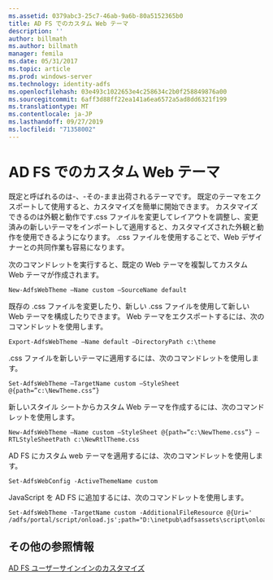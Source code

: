 ```yaml
---
ms.assetid: 0379abc3-25c7-46ab-9a6b-80a5152365b0
title: AD FS でのカスタム Web テーマ
description: ''
author: billmath
ms.author: billmath
manager: femila
ms.date: 05/31/2017
ms.topic: article
ms.prod: windows-server
ms.technology: identity-adfs
ms.openlocfilehash: 03e493c1022653e4c258634c2b0f258849876a00
ms.sourcegitcommit: 6aff3d88ff22ea141a6ea6572a5ad8dd6321f199
ms.translationtype: MT
ms.contentlocale: ja-JP
ms.lasthandoff: 09/27/2019
ms.locfileid: "71358002"
---
```

# <a name="custom-web-themes-in-ad-fs"></a>AD FS でのカスタム Web テーマ 

既定と呼ばれるのは\-、\-その\-まま出荷されるテーマです。 既定のテーマをエクスポートして使用すると、カスタマイズを簡単に開始できます。 カスタマイズできるのは外観と動作です.css ファイルを変更してレイアウトを調整し、変更済みの新しいテーマをインポートして適用すると、カスタマイズされた外観と動作を使用できるようになります。 .css ファイルを使用することで、Web デザイナーとの共同作業も容易になります。  
  
次のコマンドレットを実行すると、既定の Web テーマを複製してカスタム Web テーマが作成されます。  
  
  
`New-AdfsWebTheme –Name custom –SourceName default ` 

  
既存の .css ファイルを変更したり、新しい .css ファイルを使用して新しい Web テーマを構成したりできます。 Web テーマをエクスポートするには、次のコマンドレットを使用します。  
  

    Export-AdfsWebTheme –Name default –DirectoryPath c:\theme  

  
.css ファイルを新しいテーマに適用するには、次のコマンドレットを使用します。  
  

    Set-AdfsWebTheme –TargetName custom –StyleSheet @{path=”c:\NewTheme.css”}  
  
  
新しいスタイル シートからカスタム Web テーマを作成するには、次のコマンドレットを使用します。  
  
  
`New-AdfsWebTheme –Name custom –StyleSheet @{path=”c:\NewTheme.css”} –RTLStyleSheetPath c:\NewRtlTheme.css ` 
  
  
  
AD FS にカスタム web テーマを適用するには、次のコマンドレットを使用します。  
  

`Set-AdfsWebConfig -ActiveThemeName custom`  

  
JavaScript を AD FS に追加するには、次のコマンドレットを使用します。  
  
 
    Set-AdfsWebTheme -TargetName custom -AdditionalFileResource @{Uri=' /adfs/portal/script/onload.js';path="D:\inetpub\adfsassets\script\onload.js"}  


## <a name="additional-references"></a>その他の参照情報 
[AD FS ユーザーサインインのカスタマイズ](AD-FS-user-sign-in-customization.md)  
